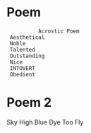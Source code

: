 # Poem
              Acrostic Poem
     Aesthetical
     Noble
     Talented 
     Outstanding
     Nice
     INTOVERT
     Obedient 

# Poem 2
Sky High
Blue Dye
Too Fly
